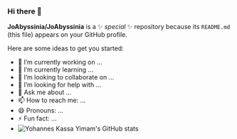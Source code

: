 ### Hi there 👋

**JoAbyssinia/JoAbyssinia** is a ✨ _special_ ✨ repository because its `README.md` (this file) appears on your GitHub profile.

Here are some ideas to get you started:

- 🔭 I’m currently working on ...
- 🌱 I’m currently learning ...
- 👯 I’m looking to collaborate on ...
- 🤔 I’m looking for help with ...
- 💬 Ask me about ...
- 📫 How to reach me: ...
- 😄 Pronouns: ...
- ⚡ Fun fact: ...
- ![Yohannes Kassa Yimam's GitHub stats](https://github-readme-stats.vercel.app/api?username=joAbyssinia&theme=dark&show_icons=true)
